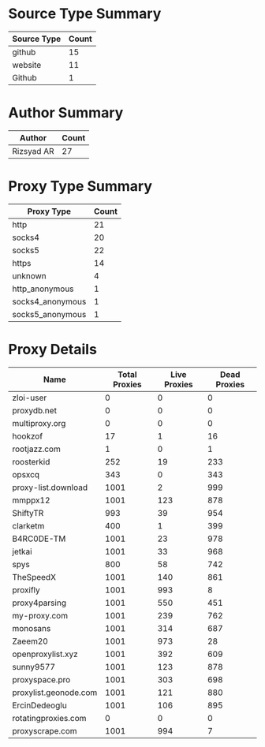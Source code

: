 # Source Type Summary

| Source Type | Count |
|-------------|-------|
| github | 15 |
| website | 11 |
| Github | 1 |


# Author Summary

| Author | Count |
|--------|-------|
| Rizsyad AR | 27 |


# Proxy Type Summary

| Proxy Type | Count |
|------------|-------|
| http | 21 |
| socks4 | 20 |
| socks5 | 22 |
| https | 14 |
| unknown | 4 |
| http_anonymous | 1 |
| socks4_anonymous | 1 |
| socks5_anonymous | 1 |


# Proxy Details

| Name | Total Proxies | Live Proxies | Dead Proxies |
|------|---------------|--------------|---------------|
| zloi-user | 0 | 0 | 0 |
| proxydb.net | 0 | 0 | 0 |
| multiproxy.org | 0 | 0 | 0 |
| hookzof | 17 | 1 | 16 |
| rootjazz.com | 1 | 0 | 1 |
| roosterkid | 252 | 19 | 233 |
| opsxcq | 343 | 0 | 343 |
| proxy-list.download | 1001 | 2 | 999 |
| mmppx12 | 1001 | 123 | 878 |
| ShiftyTR | 993 | 39 | 954 |
| clarketm | 400 | 1 | 399 |
| B4RC0DE-TM | 1001 | 23 | 978 |
| jetkai | 1001 | 33 | 968 |
| spys | 800 | 58 | 742 |
| TheSpeedX | 1001 | 140 | 861 |
| proxifly | 1001 | 993 | 8 |
| proxy4parsing | 1001 | 550 | 451 |
| my-proxy.com | 1001 | 239 | 762 |
| monosans | 1001 | 314 | 687 |
| Zaeem20 | 1001 | 973 | 28 |
| openproxylist.xyz | 1001 | 392 | 609 |
| sunny9577 | 1001 | 123 | 878 |
| proxyspace.pro | 1001 | 303 | 698 |
| proxylist.geonode.com | 1001 | 121 | 880 |
| ErcinDedeoglu | 1001 | 106 | 895 |
| rotatingproxies.com | 0 | 0 | 0 |
| proxyscrape.com | 1001 | 994 | 7 |
